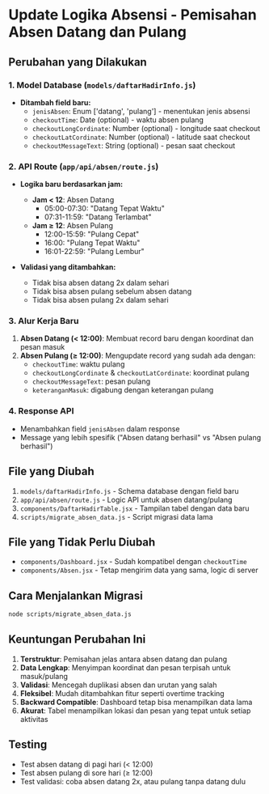 # Update Logika Absensi - Pemisahan Absen Datang dan Pulang

## Perubahan yang Dilakukan

### 1. Model Database (`models/daftarHadirInfo.js`)
- **Ditambah field baru:**
  - `jenisAbsen`: Enum ['datang', 'pulang'] - menentukan jenis absensi
  - `checkoutTime`: Date (optional) - waktu absen pulang
  - `checkoutLongCordinate`: Number (optional) - longitude saat checkout
  - `checkoutLatCordinate`: Number (optional) - latitude saat checkout  
  - `checkoutMessageText`: String (optional) - pesan saat checkout

### 2. API Route (`app/api/absen/route.js`)
- **Logika baru berdasarkan jam:**
  - **Jam < 12**: Absen Datang
    - 05:00-07:30: "Datang Tepat Waktu"
    - 07:31-11:59: "Datang Terlambat"
  - **Jam ≥ 12**: Absen Pulang
    - 12:00-15:59: "Pulang Cepat"
    - 16:00: "Pulang Tepat Waktu"
    - 16:01-22:59: "Pulang Lembur"

- **Validasi yang ditambahkan:**
  - Tidak bisa absen datang 2x dalam sehari
  - Tidak bisa absen pulang sebelum absen datang
  - Tidak bisa absen pulang 2x dalam sehari

### 3. Alur Kerja Baru
1. **Absen Datang (< 12:00)**: Membuat record baru dengan koordinat dan pesan masuk
2. **Absen Pulang (≥ 12:00)**: Mengupdate record yang sudah ada dengan:
   - `checkoutTime`: waktu pulang
   - `checkoutLongCordinate` & `checkoutLatCordinate`: koordinat pulang
   - `checkoutMessageText`: pesan pulang
   - `keteranganMasuk`: digabung dengan keterangan pulang

### 4. Response API
- Menambahkan field `jenisAbsen` dalam response
- Message yang lebih spesifik ("Absen datang berhasil" vs "Absen pulang berhasil")

## File yang Diubah
1. `models/daftarHadirInfo.js` - Schema database dengan field baru
2. `app/api/absen/route.js` - Logic API untuk absen datang/pulang
3. `components/DaftarHadirTable.jsx` - Tampilan tabel dengan data baru
4. `scripts/migrate_absen_data.js` - Script migrasi data lama

## File yang Tidak Perlu Diubah
- `components/Dashboard.jsx` - Sudah kompatibel dengan `checkoutTime`
- `components/Absen.jsx` - Tetap mengirim data yang sama, logic di server

## Cara Menjalankan Migrasi
```bash
node scripts/migrate_absen_data.js
```

## Keuntungan Perubahan Ini
1. **Terstruktur**: Pemisahan jelas antara absen datang dan pulang
2. **Data Lengkap**: Menyimpan koordinat dan pesan terpisah untuk masuk/pulang
3. **Validasi**: Mencegah duplikasi absen dan urutan yang salah
4. **Fleksibel**: Mudah ditambahkan fitur seperti overtime tracking
5. **Backward Compatible**: Dashboard tetap bisa menampilkan data lama
6. **Akurat**: Tabel menampilkan lokasi dan pesan yang tepat untuk setiap aktivitas

## Testing
- Test absen datang di pagi hari (< 12:00)
- Test absen pulang di sore hari (≥ 12:00)
- Test validasi: coba absen datang 2x, atau pulang tanpa datang dulu
